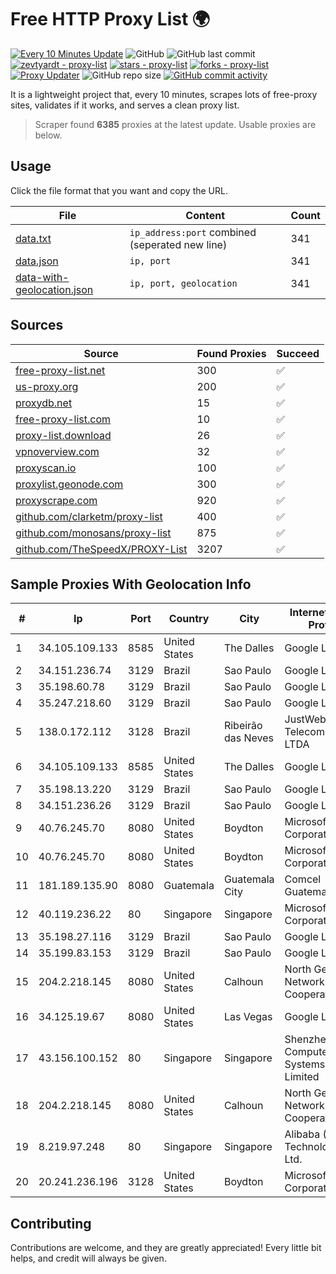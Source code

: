 
# Free HTTP Proxy List 🌍

[![Every 10 Minutes Update](https://github.com/mertguvencli/http-proxy-list/actions/workflows/main.yml/badge.svg?branch=main)](https://github.com/mertguvencli/http-proxy-list/actions/workflows/main.yml)
![GitHub](https://img.shields.io/github/license/mertguvencli/http-proxy-list)
![GitHub last commit](https://img.shields.io/github/last-commit/mertguvencli/http-proxy-list)
[![zevtyardt - proxy-list](https://img.shields.io/static/v1?label=zevtyardt&message=proxy-list&color=blue&logo=github)](https://github.com/zevtyardt/proxy-list "Go to GitHub repo")
[![stars - proxy-list](https://img.shields.io/github/stars/zevtyardt/proxy-list?style=social)](https://github.com/zevtyardt/proxy-list)
[![forks - proxy-list](https://img.shields.io/github/forks/zevtyardt/proxy-list?style=social)](https://github.com/zevtyardt/proxy-list)
[![Proxy Updater](https://github.com/zevtyardt/proxy-list/workflows/Proxy%20Updater/badge.svg)](https://github.com/zevtyardt/proxy-list/actions?query=workflow:"Proxy+Updater")
![GitHub repo size](https://img.shields.io/github/repo-size/zevtyardt/proxy-list)
[![GitHub commit activity](https://img.shields.io/github/commit-activity/m/zevtyardt/proxy-list?logo=commits)](https://github.com/zevtyardt/proxy-list/commits/main)

It is a lightweight project that, every 10 minutes, scrapes lots of free-proxy sites, validates if it works, and serves a clean proxy list.

> Scraper found **6385** proxies at the latest update. Usable proxies are below.

## Usage

Click the file format that you want and copy the URL.

|File|Content|Count|
|----|-------|-----|
|[data.txt](https://raw.githubusercontent.com/mertguvencli/http-proxy-list/main/proxy-list/data.txt)|`ip_address:port` combined (seperated new line)|341|
|[data.json](https://raw.githubusercontent.com/mertguvencli/http-proxy-list/main/proxy-list/data.json)|`ip, port`|341|
|[data-with-geolocation.json](https://raw.githubusercontent.com/mertguvencli/http-proxy-list/main/proxy-list/data-with-geolocation.json)|`ip, port, geolocation`|341|

## Sources

|Source|Found Proxies|Succeed|
|------|-------------|-------|
|[free-proxy-list.net](https://free-proxy-list.net)|300|✅|
|[us-proxy.org](https://www.us-proxy.org)|200|✅|
|[proxydb.net](http://proxydb.net)|15|✅|
|[free-proxy-list.com](https://free-proxy-list.com/?page=&port=&type%5B%5D=http&type%5B%5D=https&up_time=0&search=Search)|10|✅|
|[proxy-list.download](https://www.proxy-list.download/HTTP)|26|✅|
|[vpnoverview.com](https://vpnoverview.com/privacy/anonymous-browsing/free-proxy-servers)|32|✅|
|[proxyscan.io](https://www.proxyscan.io)|100|✅|
|[proxylist.geonode.com](https://proxylist.geonode.com/api/proxy-list?limit=300&page=1&sort_by=lastChecked&sort_type=desc&protocols=http,https)|300|✅|
|[proxyscrape.com](https://api.proxyscrape.com/v2/?request=displayproxies&protocol=http&timeout=10000&country=all&ssl=all&anonymity=all)|920|✅|
|[github.com/clarketm/proxy-list](https://raw.githubusercontent.com/clarketm/proxy-list/master/proxy-list-raw.txt)|400|✅|
|[github.com/monosans/proxy-list](https://raw.githubusercontent.com/monosans/proxy-list/main/proxies/http.txt)|875|✅|
|[github.com/TheSpeedX/PROXY-List](https://raw.githubusercontent.com/TheSpeedX/PROXY-List/master/http.txt)|3207|✅|


## Sample Proxies With Geolocation Info

|#|Ip|Port|Country|City|Internet Service Provider|
|-|--|----|-------|----|-------------------------|
|1|34.105.109.133|8585|United States|The Dalles|Google LLC|
|2|34.151.236.74|3129|Brazil|Sao Paulo|Google LLC|
|3|35.198.60.78|3129|Brazil|Sao Paulo|Google LLC|
|4|35.247.218.60|3129|Brazil|Sao Paulo|Google LLC|
|5|138.0.172.112|3128|Brazil|Ribeirão das Neves|JustWeb Telecomunicações LTDA|
|6|34.105.109.133|8585|United States|The Dalles|Google LLC|
|7|35.198.13.220|3129|Brazil|Sao Paulo|Google LLC|
|8|34.151.236.26|3129|Brazil|Sao Paulo|Google LLC|
|9|40.76.245.70|8080|United States|Boydton|Microsoft Corporation|
|10|40.76.245.70|8080|United States|Boydton|Microsoft Corporation|
|11|181.189.135.90|8080|Guatemala|Guatemala City|Comcel Guatemala S.A.|
|12|40.119.236.22|80|Singapore|Singapore|Microsoft Corporation|
|13|35.198.27.116|3129|Brazil|Sao Paulo|Google LLC|
|14|35.199.83.153|3129|Brazil|Sao Paulo|Google LLC|
|15|204.2.218.145|8080|United States|Calhoun|North Georgia Network Cooperative, Inc.|
|16|34.125.19.67|8080|United States|Las Vegas|Google LLC|
|17|43.156.100.152|80|Singapore|Singapore|Shenzhen Tencent Computer Systems Company Limited|
|18|204.2.218.145|8080|United States|Calhoun|North Georgia Network Cooperative, Inc.|
|19|8.219.97.248|80|Singapore|Singapore|Alibaba (US) Technology Co., Ltd.|
|20|20.241.236.196|3128|United States|Boydton|Microsoft Corporation|



## Contributing

Contributions are welcome, and they are greatly appreciated! Every
little bit helps, and credit will always be given.

